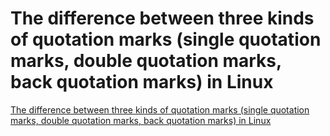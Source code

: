 # The difference between three kinds of quotation marks (single quotation marks, double quotation marks, back quotation marks) in Linux
[The difference between three kinds of quotation marks (single quotation marks, double quotation marks, back quotation marks) in Linux](https://aiwithcloud.com/2022/09/15/the_difference_between_three_kinds_of_quotation_marks_single_quotation_marks_double_quotation_marks_back_quotation_marks_in_linux/)